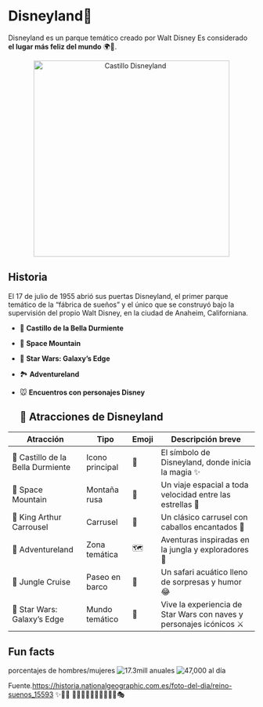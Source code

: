 # Disneyland🏰
Disneyland es un parque temático creado por Walt Disney Es considerado **el lugar más feliz del mundo** 🌍💫.

<p align="center">
  <img src="https://upload.wikimedia.org/wikipedia/commons/0/0d/Sleeping_Beauty_Castle_Disneyland_Anaheim_2019.jpg" width="400" alt="Castillo Disneyland"/>
</p>



## Historia
El 17 de julio de 1955 abrió sus puertas Disneyland, el primer parque temático de la “fábrica de sueños” y el único que se construyó bajo la supervisión del propio Walt Disney, en la ciudad de Anaheim, Californiana.

- 🏰 **Castillo de la Bella Durmiente**  
- 🎢 **Space Mountain**  
- 🚀 **Star Wars: Galaxy’s Edge**  
- 🏞️ **Adventureland**  
- 🐭 **Encuentros con personajes Disney**

  ## 🎡 Atracciones de Disneyland

| Atracción                    | Tipo            | Emoji | Descripción breve |
|-------------------------------|-----------------|-------|------------------|
| 🏰 Castillo de la Bella Durmiente | Icono principal | 🏰    | El símbolo de Disneyland, donde inicia la magia ✨ |
| 🎢 Space Mountain             | Montaña rusa    | 🚀    | Un viaje espacial a toda velocidad entre las estrellas 🌌 |
| 🎠 King Arthur Carrousel      | Carrusel        | 🎠    | Un clásico carrusel con caballos encantados 🐎 |
| 🌴 Adventureland              | Zona temática   | 🗺️    | Aventuras inspiradas en la jungla y exploradores 🐒 |
| 🚤 Jungle Cruise              | Paseo en barco  | 🛶    | Un safari acuático lleno de sorpresas y humor 😂 |
| 🌌 Star Wars: Galaxy’s Edge   | Mundo temático  | 🌌    | Vive la experiencia de Star Wars con naves y personajes icónicos ⚔️ |


## Fun facts

porcentajes de hombres/mujeres
![17.3mill anuales](https://img.shields.io/badge/Regresión-60%25-blue)
![47,000 al día](https://img.shields.io/badge/Clasificación-40%25-green)


Fuente.https://historia.nationalgeographic.com.es/foto-del-dia/reino-suenos_15593
✨🌟💫
🎡🎢🎠👑🧚‍♀️🍿🍭🎇🎆🎭

